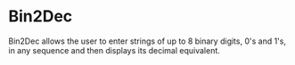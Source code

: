 # Bin2Dec
 Bin2Dec allows the user to enter strings of up to 8 binary digits, 0's and 1's, in any sequence and then displays its decimal equivalent.
